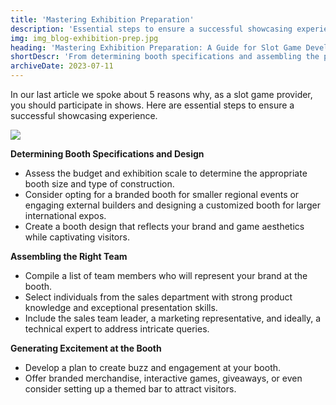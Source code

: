 ```yaml
---
title: 'Mastering Exhibition Preparation'
description: 'Essential steps to ensure a successful showcasing experience.'
img: img_blog-exhibition-prep.jpg
heading: 'Mastering Exhibition Preparation: A Guide for Slot Game Developers'
shortDescr: 'From determining booth specifications and assembling the perfect team to generating excitement with unique designs and engaging activities, Mascot Gaming shares essential steps to captivate visitors and leave a lasting impression.'
archiveDate: 2023-07-11
---
```

In our last article we spoke about 5 reasons why, as a slot game provider, you should participate in shows. Here are essential steps to ensure a successful showcasing experience.

![](../../images/img_blog-exhibition-prep2.jpg)


**Determining Booth Specifications and Design**

*   Assess the budget and exhibition scale to determine the appropriate booth size and type of construction.
*   Consider opting for a branded booth for smaller regional events or engaging external builders and designing a customized booth for larger international expos.
*   Create a booth design that reflects your brand and game aesthetics while captivating visitors.



**Assembling the Right Team**

*   Compile a list of team members who will represent your brand at the booth.
*   Select individuals from the sales department with strong product knowledge and exceptional presentation skills.
*   Include the sales team leader, a marketing representative, and ideally, a technical expert to address intricate queries.



**Generating Excitement at the Booth**

*   Develop a plan to create buzz and engagement at your booth.
*   Offer branded merchandise, interactive games, giveaways, or even consider setting up a themed bar to attract visitors.
